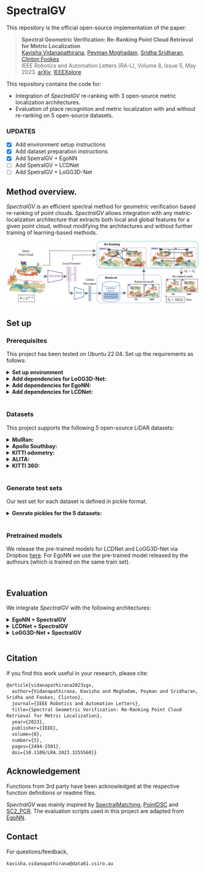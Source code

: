 # SpectralGV
This repository is the official open-source implementation of the paper: 

> <b>Spectral Geometric Verification: Re-Ranking Point Cloud Retrieval for Metric Localization</b> <br>
> [Kavisha Vidanapathirana](https://kavisha725.github.io/), [Peyman Moghadam](https://people.csiro.au/m/p/peyman-moghadam), [Sridha Sridharan](https://staff.qut.edu.au/staff/s.sridharan), [Clinton Fookes](https://staff.qut.edu.au/staff/c.fookes)<br>
> IEEE Robotics and Automation Letters (RA-L), Volume 8, Issue 5, May 2023. [arXiv](https://arxiv.org/abs/2210.04432), [IEEEXplore](https://ieeexplore.ieee.org/document/10065560)

This repository contains the code for:
- Integration of *SpectralGV* re-ranking with 3 open-source metric localization architectures.
- Evaluation of place recognition and metric localization with and without re-ranking on 5 open-source datasets.

### UPDATES
- [x] Add environment setup instructions 
- [x] Add dataset preparation instructions
- [x] Add SpetralGV + EgoNN
- [ ] Add SpetralGV + LCDNet
- [ ] Add SpetralGV + LoGG3D-Net

## Method overview.
*SpectralGV* is an efficient spectral method for geometric verification based re-ranking of point clouds. *SpectralGV* allows integration with any metric-localization architecture that extracts both local and global features for a given point cloud, without modifying the architectures and without further training of learning-based methods. 

![](./docs/reranking_pipeline.png)


## Set up

### Prerequisites
This project has been tested on Ubuntu 22.04. Set up the requirements as follows:


<details>
  <summary><b>Set up environment</b></summary><br/>
  
  - Create [conda](https://docs.conda.io/en/latest/) environment with pytorch:
  ```bash
  conda create --name sgv_env python=3.9.4
  conda activate sgv_env
  ```
  - Install PyTorch with suitable cudatoolkit version. See [here](https://pytorch.org/):
  ```bash
  pip3 install torch torchvision torchaudio
  # Make sure the pytorch cuda version matches your output of 'nvcc --version'
  ```

</details>


<details>
  <summary><b>Add dependencies for LoGG3D-Net:</b></summary><br/>
  
  - Install [Open3d](https://github.com/isl-org/Open3D), [Torchpack](https://github.com/zhijian-liu/torchpack):
  ```bash
  pip install open3d
  pip install torchpack
  ```
  - Install torchsparse-1.4.0
  ```bash
  sudo apt-get install libsparsehash-dev
  pip install --upgrade git+https://github.com/mit-han-lab/torchsparse.git@v1.4.0
  ```
  - Install [mpi4py](https://mpi4py.readthedocs.io/en/stable/tutorial.html):
  ```bash
  conda install mpi4py
  conda install openmpi
  ```
  - Test installation using:
  ```bash
  python -c "import torch ; import torchsparse ; print(torch.cuda.is_available())"
  ```

  > **Note**: If stuck, see here for more details: https://github.com/csiro-robotics/LoGG3D-Net

</details>


<details>
  <summary><b>Add dependencies for EgoNN:</b></summary><br/>

  - Install [MinkowskiEngine](https://github.com/NVIDIA/MinkowskiEngine) 0.5.4
  ```bash
  conda install openblas-devel -c anaconda
  pip install -U git+https://github.com/NVIDIA/MinkowskiEngine -v --no-deps --install-option="--blas_include_dirs=${CONDA_PREFIX}/include" --install-option="--blas=openblas"
  ```
  - Install other dependencies:
  ```bash
  pip install pytorch_metric_learning python-lzf wandb
  ```
  - Test installation using:
  ```bash
  python -c "import torch ; import MinkowskiEngine as ME"
  ```

  > **Note**: If stuck, see here for more details: https://github.com/jac99/Egonn

</details>

<details>
  <summary><b>Add dependencies for LCDNet:</b></summary><br/>

  TODO.
  > **Note**: You will need to create a separate conda environment for LCDNet. See here for details: https://github.com/robot-learning-freiburg/LCDNet

</details>

<br />

### Datasets
This project supports the following 5 open-source LiDAR datasets:

<details>
  <summary><b>MulRan:</b></summary><br/>

  We use the sequences Sejong and DCC.

  - Download the [MulRan](https://sites.google.com/view/mulran-pr/download) dataset: ground truth data (*.csv) and LiDAR point clouds (Ouster.zip).

</details>

<details>
  <summary><b>Apollo Southbay:</b></summary><br/>

  SunnyvaleBigLoop trajectory is used for evaluation, other 5 trajectories (BaylandsToSeafood, ColumbiaPark, Highway237, MathildaAVE, SanJoseDowntown) are used for training.

  - Download the [Apollo](https://developer.apollo.auto/southbay.html) dataset.

</details>

<details>
  <summary><b>KITTI odometry:</b></summary><br/>

  We use the improved ground truth poses provided with the SemanticKITTI dataset.

  - Download the [SemanticKITTI](http://semantic-kitti.org/dataset.html#download) dataset (velodyne point clouds and calibration data for poses).

</details>

<details>
  <summary><b>ALITA:</b></summary><br/>

  We evaluate on the data released at the ICRA 2022 UGV Challenge and use the validation sequence 5. 

  - Download the [ALITA](https://github.com/MetaSLAM/ALITA) dataset.

</details>

<details>
  <summary><b>KITTI 360:</b></summary><br/>

  - Download the [KITTI-360](https://www.cvlibs.net/datasets/kitti-360/user_login.php) dataset (raw velodyne scans, calibrations and vehicle poses) 

</details>

<br />

### Generate test sets
Our test set for each dataset is defined in pickle format. 


<details>
  <summary><b>Genrate pickles for the 5 datasets:</b></summary><br/>

  We follow the pickle generation convention of [EgoNN](https://github.com/jac99/Egonn).
  ```
  cd datasets/mulran
  # For Sejong:
  python generate_evaluation_sets.py --dataset_root <mulran_dataset_root_path>
  # For DCC:
  python generate_evaluation_sets.py --dataset_root <mulran_dataset_root_path>
  
  cd ../southbay
  python generate_evaluation_sets.py --dataset_root <apollo_southbay_dataset_root_path>
  
  cd ../kitti
  python generate_evaluation_sets.py --dataset_root <kitti_dataset_root_path>

  cd ../alita
  python generate_evaluation_sets.py --dataset_root <alita_dataset_root_path>

  cd ../kitti360
  python generate_evaluation_sets.py --dataset_root <kitti360_dataset_root_path>
  ```

</details>

<br />

### Pretrained models
We release the pre-trained models for LCDNet and LoGG3D-Net via Dropbox [here](https://www.dropbox.com/sh/qj5l2dh6gvm81a1/AAA32JqPMnQTuELPodY14xETa?dl=0). 
For EgoNN we use the pre-trained model released by the authours (which is trained on the same train set).

<br />

## Evaluation
We integrate *SpectralGV* with the following architectures: 

<details>
  <summary><b>EgoNN + SpectralGV</b></summary><br/>

  - Clone the [EgoNN](https://github.com/jac99/Egonn) codebase into ```evaluation/EgoNN/```.
  ```
  cd evaluation/EgoNN
  git clone https://github.com/jac99/Egonn.git
  ```
  - Copy our re-ranking eval script into the EgoNN code base:
  ```
  cp -r SGV_EgoNN/ Egonn/eval/
  cd Egonn/eval/SGV_EgoNN/
  ```
  - Evaluate place recognition and metric localization with and without *SpectralGV* re-ranking:
  ```
  python eval_egonn_sgv.py --dataset_type <dataset_eg_'kitti'> --dataset_root <dataset_root_path>
  ```

</details>

<details>
  <summary><b>LCDNet + SpectralGV</b></summary><br/>

  TODO.

</details>

<details>
  <summary><b>LoGG3D-Net + SpectralGV</b></summary><br/>

  TODO. 

</details>

<br />

## Citation

If you find this work useful in your research, please cite:

```
@article{vidanapathirana2023sgv,
  author={Vidanapathirana, Kavisha and Moghadam, Peyman and Sridharan, Sridha and Fookes, Clinton},
  journal={IEEE Robotics and Automation Letters}, 
  title={Spectral Geometric Verification: Re-Ranking Point Cloud Retrieval for Metric Localization}, 
  year={2023},
  publisher={IEEE},
  volume={8},
  number={5},
  pages={2494-2501},
  doi={10.1109/LRA.2023.3255560}}
```


## Acknowledgement
Functions from 3rd party have been acknowledged at the respective function definitions or readme files. 

*SpectralGV* was mainly inspired by [SpectralMatching](https://ieeexplore.ieee.org/document/1544893), [PointDSC](https://github.com/XuyangBai/PointDSC) and [SC2_PCR](https://github.com/ZhiChen902/SC2-PCR).
The evaluation scripts used in this project are adapted from [EgoNN](https://github.com/jac99/Egonn). 

## Contact
For questions/feedback, 
 ```
 kavisha.vidanapathirana@data61.csiro.au
 ```
